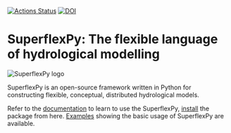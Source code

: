 [![Actions Status](https://github.com/dalmo1991/superflexPy/workflows/unittest%20on%20push/badge.svg)](https://github.com/dalmo1991/superflexPy/actions)
[![DOI](https://zenodo.org/badge/208847505.svg)](https://zenodo.org/badge/latestdoi/208847505)

# SuperflexPy: The flexible language of hydrological modelling

![SuperflexPy logo](https://superflexpy.readthedocs.io/en/latest/_images/logo_transparent_2.png)

SuperflexPy is an open-source framework written in Python for constructing
flexible, conceptual, distributed hydrological models.

Refer to the [documentation](https://superflexpy.readthedocs.io/) to learn to
use the SuperflexPy, [install](https://pypi.org/project/superflexpy/) the
package from here. [Examples](examples/) showing the basic usage of SuperflexPy
are available.